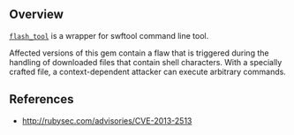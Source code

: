 ## Overview
[`flash_tool`](https://rubygems.org/gems/flash_tool) is a wrapper for swftool command line tool.

Affected versions of this gem contain a flaw that is triggered during the handling of downloaded files that contain shell characters. With a specially crafted file, a context-dependent attacker can execute arbitrary commands.

## References
- http://rubysec.com/advisories/CVE-2013-2513
